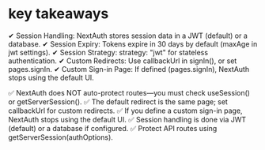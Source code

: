 

# key takeaways 
✔ Session Handling: NextAuth stores session data in a JWT (default) or a database.
✔ Session Expiry: Tokens expire in 30 days by default (maxAge in jwt settings).
✔ Session Strategy: strategy: "jwt" for stateless authentication.
✔ Custom Redirects: Use callbackUrl in signIn(), or set pages.signIn.
✔ Custom Sign-in Page: If defined (pages.signIn), NextAuth stops using the default UI.

✅ NextAuth does NOT auto-protect routes—you must check useSession() or getServerSession().
✅ The default redirect is the same page; set callbackUrl for custom redirects.
✅ If you define a custom sign-in page, NextAuth stops using the default UI.
✅ Session handling is done via JWT (default) or a database if configured.
✅ Protect API routes using getServerSession(authOptions).

